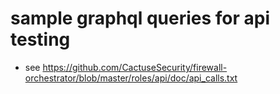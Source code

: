 # sample graphql queries for api testing
- see https://github.com/CactuseSecurity/firewall-orchestrator/blob/master/roles/api/doc/api_calls.txt
